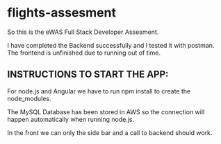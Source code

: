 # flights-assesment

So this is the eWAS Full Stack Developer Assesment.

I have completed the Backend successfully and I tested it with postman. The frontend is unfinished due to running out of time. 


## INSTRUCTIONS TO START THE APP:

For node.js and Angular we have to run npm install to create the node_modules. 

The MySQL Database has been stored in AWS so the connection will happen automatically when running node.js. 

In the front we can only the side bar and a call to backend should work. 
